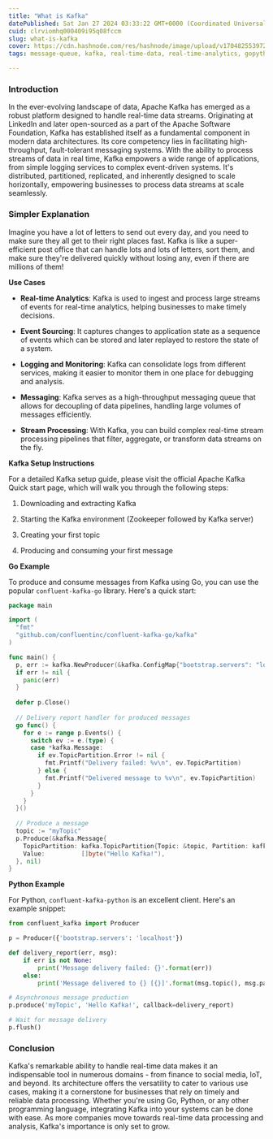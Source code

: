 ```yaml
---
title: "What is Kafka"
datePublished: Sat Jan 27 2024 03:33:22 GMT+0000 (Coordinated Universal Time)
cuid: clrviomhq000409i95q08fccm
slug: what-is-kafka
cover: https://cdn.hashnode.com/res/hashnode/image/upload/v1704825539727/84a06758-d49c-4a72-953e-d7b713b2f1ad.png
tags: message-queue, kafka, real-time-data, real-time-analytics, gopython

---
```


### **Introduction**

In the ever-evolving landscape of data, Apache Kafka has emerged as a robust platform designed to handle real-time data streams. Originating at LinkedIn and later open-sourced as a part of the Apache Software Foundation, Kafka has established itself as a fundamental component in modern data architectures. Its core competency lies in facilitating high-throughput, fault-tolerant messaging systems. With the ability to process streams of data in real time, Kafka empowers a wide range of applications, from simple logging services to complex event-driven systems. It's distributed, partitioned, replicated, and inherently designed to scale horizontally, empowering businesses to process data streams at scale seamlessly.

### **Simpler Explanation**

Imagine you have a lot of letters to send out every day, and you need to make sure they all get to their right places fast. Kafka is like a super-efficient post office that can handle lots and lots of letters, sort them, and make sure they're delivered quickly without losing any, even if there are millions of them!

**Use Cases**

* **Real-time Analytics**: Kafka is used to ingest and process large streams of events for real-time analytics, helping businesses to make timely decisions.
    
* **Event Sourcing**: It captures changes to application state as a sequence of events which can be stored and later replayed to restore the state of a system.
    
* **Logging and Monitoring**: Kafka can consolidate logs from different services, making it easier to monitor them in one place for debugging and analysis.
    
* **Messaging**: Kafka serves as a high-throughput messaging queue that allows for decoupling of data pipelines, handling large volumes of messages efficiently.
    
* **Stream Processing**: With Kafka, you can build complex real-time stream processing pipelines that filter, aggregate, or transform data streams on the fly.
    

**Kafka Setup Instructions**

For a detailed Kafka setup guide, please visit the official Apache Kafka Quick start page, which will walk you through the following steps:

1. Downloading and extracting Kafka
    
2. Starting the Kafka environment (Zookeeper followed by Kafka server)
    
3. Creating your first topic
    
4. Producing and consuming your first message
    

**Go Example**

To produce and consume messages from Kafka using Go, you can use the popular `confluent-kafka-go` library. Here's a quick start:

```go
package main

import (
  "fmt"
  "github.com/confluentinc/confluent-kafka-go/kafka"
)

func main() {
  p, err := kafka.NewProducer(&kafka.ConfigMap{"bootstrap.servers": "localhost"})
  if err != nil {
    panic(err)
  }
  
  defer p.Close()
  
  // Delivery report handler for produced messages
  go func() {
    for e := range p.Events() {
      switch ev := e.(type) {
      case *kafka.Message:
        if ev.TopicPartition.Error != nil {
          fmt.Printf("Delivery failed: %v\n", ev.TopicPartition)
        } else {
          fmt.Printf("Delivered message to %v\n", ev.TopicPartition)
        }
      }
    }
  }()
  
  // Produce a message
  topic := "myTopic"
  p.Produce(&kafka.Message{
    TopicPartition: kafka.TopicPartition{Topic: &topic, Partition: kafka.PartitionAny},
    Value:          []byte("Hello Kafka!"),
  }, nil)
}
```

**Python Example**

For Python, `confluent-kafka-python` is an excellent client. Here's an example snippet:

```python
from confluent_kafka import Producer

p = Producer({'bootstrap.servers': 'localhost'})

def delivery_report(err, msg):
    if err is not None:
        print('Message delivery failed: {}'.format(err))
    else:
        print('Message delivered to {} [{}]'.format(msg.topic(), msg.partition()))

# Asynchronous message production
p.produce('myTopic', 'Hello Kafka!', callback=delivery_report)

# Wait for message delivery
p.flush()
```

### **Conclusion**

Kafka's remarkable ability to handle real-time data makes it an indispensable tool in numerous domains - from finance to social media, IoT, and beyond. Its architecture offers the versatility to cater to various use cases, making it a cornerstone for businesses that rely on timely and reliable data processing. Whether you're using Go, Python, or any other programming language, integrating Kafka into your systems can be done with ease. As more companies move towards real-time data processing and analysis, Kafka's importance is only set to grow.